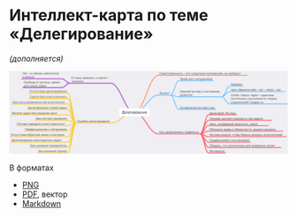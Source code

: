 # Интеллект-карта по теме «Делегирование»

_(дополняется)_

![Интеллект-карта по теме «Делегирование»](/Делегирование/Делегирование.png)

В форматах

* [PNG](/Делегирование/Делегирование.png)
* [PDF](/Делегирование/Делегирование.pdf), вектор
* [Markdown](/Делегирование/Делегирование.md)
